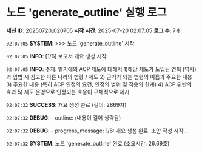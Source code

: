 # 노드 'generate_outline' 실행 로그

**세션 ID**: 20250720_020705
**시작 시간**: 2025-07-20 02:07:05
**로그 수**: 7개

`02:07:05` **SYSTEM**: >>> 노드 'generate_outline' 시작

`02:07:05` **INFO**: [1/6] 보고서 개요 생성 시작

`02:07:05` **INFO**: 주제: 벨기에의 ACP 제도에 대해서 1)해당 제도가 도입된 연혁 (역사)과 입법 시 침고한 다른 나라의 법령 / 제도 2) 근거가 되는 법령의 이름과 주요한 내용 3) 주요한 내용 (특히 ACP 인정의 요건, 인정의 범위 및 적용의 한계) 4) ACP 위반의 효과 5) 제도 운영으로 인정되는 효용이 구체적으로 제시

`02:07:32` **SUCCESS**: 개요 생성 완료 (길이: 2869자)

`02:07:32` **DEBUG**:   - outline: (내용이 길어 생략됨)

`02:07:32` **DEBUG**:   - progress_message: 1/6: 개요 생성 완료. 초안 작성 시작...

`02:07:32` **SYSTEM**: 노드 'generate_outline' 완료 (소요시간: 26.69초)

